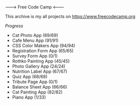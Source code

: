 ---> Free Code Camp <---

This archive is my all projects on https://www.freecodecamp.org

*Progress*

- Cat Photo App (69/69)
- Cafe Menu App (91/91)
- CSS Color Makers App (94/94)
- Registration Form App (65/65)
- Survey Form App (0/1)
- Rothko Painting App (45/45)
- Photo Gallery App (24/24)
- Nutrition Label App (67/67)
- Quiz App (68/68)
- Tribute Page App (0/1)
- Balance Sheet App (66/66)
- Cat Painting App (82/82)
- Piano App (1/33)
